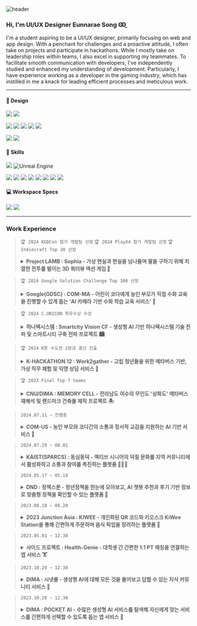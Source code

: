 ![header](https://capsule-render.vercel.app/api?type=waving&color=0:FFF0E1,100:FFA2B2&height=300&section=header&text=Eunnarae%20Song&fontSize=50&fontColor=FFFFFF&animation=fadeIn&fontAlignY=40)

### Hi, I'm UI/UX Designer Eunnarae Song Ꙭ̮
I'm a student aspiring to be a UI/UX designer, primarily focusing on web and app design. With a penchant for challenges and a proactive attitude, I often take on projects and participate in hackathons. While I mostly take on leadership roles within teams, I also excel in supporting my teammates. To facilitate smooth communication with developers, I've independently studied and enhanced my understanding of development. Particularly, I have experience working as a developer in the gaming industry, which has instilled in me a knack for leading efficient processes and meticulous work.

- - -

#### 🎨 Design
<!-- 프로토타입 -->
![](https://img.shields.io/badge/Figma-F24E1E?style=for-the-badge&logo=figma&logoColor=white)  ![](https://img.shields.io/badge/Proto.io-161637?style=for-the-badge&logo=proto.io&logoColor=00e5ff)
<!-- 어도비 -->
![](https://img.shields.io/badge/Adobe%20Photoshop-31A8FF?style=for-the-badge&logo=Adobe%20Photoshop&logoColor=black) ![](https://img.shields.io/badge/Adobe%20Illustrator-FF9A00?style=for-the-badge&logo=adobe%20illustrator&logoColor=white) ![](https://img.shields.io/badge/Adobe%20XD-470137?style=for-the-badge&logo=Adobe%20XD&logoColor=#FF61F6) ![](https://img.shields.io/badge/Adobe%20after%20affects-CF96FD?style=for-the-badge&logo=Adobe%20after%20effects&logoColor=393665) ![](https://img.shields.io/badge/Adobe%20Premiere%20Pro-9999FF?style=for-the-badge&logo=Adobe%20Premiere%20Pro&logoColor=white)
<!-- 영상, 3d -->
![](https://img.shields.io/badge/blender-%23F5792A.svg?style=for-the-badge&logo=blender&logoColor=white) ![](https://img.shields.io/badge/Behance-0054F7?style=for-the-badge&logo=behance&logoColor=white) 

#### 🚀 Skills
<!-- Game -->
![](https://img.shields.io/badge/Unity-100000?style=for-the-badge&logo=unity&logoColor=white) ![Unreal Engine](https://img.shields.io/badge/unrealengine-%23313131.svg?style=for-the-badge&logo=unrealengine&logoColor=white)
<!-- Coding-->
![](https://img.shields.io/badge/HTML-239120?style=for-the-badge&logo=html5&logoColor=white) ![](https://img.shields.io/badge/CSS-239120?&style=for-the-badge&logo=css3&logoColor=white) ![](https://img.shields.io/badge/JavaScript-F7DF1E?style=for-the-badge&logo=JavaScript&logoColor=white) ![](https://img.shields.io/badge/Java-ED8B00?style=for-the-badge&logo=openjdk&logoColor=white) ![](https://img.shields.io/badge/C%23-239120?style=for-the-badge&logo=c-sharp&logoColor=white) ![](https://img.shields.io/badge/C%2B%2B-00599C?style=for-the-badge&logo=c%2B%2B&logoColor=white) ![](https://img.shields.io/badge/p5%20js-ED225D?style=for-the-badge&logo=p5dotjs&logoColor=white) ![](https://img.shields.io/badge/MySQL-00000F?style=for-the-badge&logo=mysql&logoColor=white)

#### 💻 Workspace Specs
![](https://img.shields.io/badge/Apple-MacBook_M1_Pro_2021-999999?style=for-the-badge&logo=apple&logoColor=white) ![](https://img.shields.io/badge/Intel-Core_i7_10th-0071C5?style=for-the-badge&logo=intel&logoColor=white)

- - -

### Work Experience
> `🏆 2024 KGDCon 참가 개발팀 선정` `🏆 2024 PlayX4 참가 개발팀 선정` `🏆 Indiecraft Top 20 선정`
> <details>
> <summary><b> Project LAMB : Sophia - 가상 현실과 현실을 넘나들며 딸을 구하기 위해 치열한 전투를 벌이는 3D 쿼터뷰 액션 게임 👾 </b> </summary>
> <div markdown="1">
> 기간: 2024.03 ~ 현재
> 
> 기여도: UI/UX 디자인 100%
> 
> 상세보기: <a href="https://www.youtube.com/watch?v=7RgaO-wQHn8">게임 소개 영상 보기</a>
>  </div>
>  </details>

> `🏆 2024 Google Solution Challenge Top 100 선정`
> <details>
> <summary><b> Google(GDSC) : COM-MA - 어린이 코다에게 농인 부모가 직접 수화 교육을 진행할 수 있게 돕는 ‘AI 카메라 기반 수화 학습 교육 서비스’ 📖 </b> </summary>
> <div markdown="1">
> 기간: 2023.12 ~ 2024.05
> 
> 기여도: 기획 40% / UI/UX 디자인 100%
>  </div>
>  </details>

> `🏆 2024 C.UNICON 최우수상 수상`
> <details>
> <summary><b> 하나텍시스템 : Smartcity Vision CF - 생성형 AI 기반 하나텍시스템 기술 전파 및 스마트시티 구축 전파 프로젝트 🏙️ </b> </summary>
> <div markdown="1">
> 2024.03 ~ 2024.06
>  </div>
>  </details>

> `🏆 2024 K톤 수도권 2분과 결선 진출`
> <details>
> <summary><b> K-HACKATHON 12 : Work2gather - 고립 청년들을 위한 메타버스 기반, 가상 직무 체험 및 익명 상담 서비스 💼 </b> </summary>
> <div markdown="1">
> 2024.03 ~ 2024.06
>  </div>
>  </details>

> `🏆 2023 Final Top 7 teams`
> <details>
> <summary><b> CNU/DIMA : MEMORY CELL - 전라남도 여수의 무인도 '상화도' 메타버스 재해석 및 랜드마크 건축물 제작 프로젝트 🏝️ </b> </summary>
> <div markdown="1">
> 세부내용입니다.
>  </div>
>  </details>

> `2024.07.11 ~ 진행중`
> <details>
> <summary><b> COM-US - 농인 부모와 코다간의 소통과 정서적 교감을 지원하는 AI 기반 서비스 👋 </b> </summary>
> <div markdown="1">
> 세부내용입니다.
>  </div>
>  </details>

> `2024.07.29 ~ 08.01`
> <details>
> <summary><b> KAIST(SPARCS) : 동심동덕 - 액티브 시니어의 덕질 문화를 지역 커뮤니티에서 활성화하고 소통과 참여를 촉진하는 플랫폼 🧑‍🤝‍🧑 </b> </summary>
> <div markdown="1">
> 세부내용입니다.
>  </div>
>  </details>

> `2024.05.17 ~ 05.18`
> <details>
> <summary><b> DND : 정책스푼 - 청년정책을 한눈에 모아보고, AI 챗봇 추천과 후기 기반 정보로 맞춤형 정책을 확인할 수 있는 플랫폼 🔎 </b> </summary>
> <div markdown="1">
> 세부내용입니다.
>  </div>
>  </details>

> `2023.08.18 ~ 08.20`
> <details>
> <summary><b> 2023 Junction Asia : KIWEE - 개인화된 QR 코드와 키오스크 KiWee Station을 통해 간편하게 주문하며 음식 픽업을 장려하는 플랫폼 🍔 </b> </summary>
> <div markdown="1">
> 세부내용입니다.
>  </div>
>  </details>

> `2023.05.01 ~ 12.30`
> <details>
> <summary><b> 사이드 프로젝트 : Health-Genie - 대학생 간 간편한 1:1 PT 매칭을 연결하는 앱 서비스 🏋️ </b> </summary>
> <div markdown="1">
> 세부내용입니다.
>  </div>
>  </details>

> `2023.10.20 ~ 12.30`
> <details>
> <summary><b> DIMA : 시냇물 - 생성형 AI에 대해 모든 것을 물어보고 답할 수 있는 지식 커뮤니티 서비스 👀 </b> </summary>
> <div markdown="1">
> 세부내용입니다.
>  </div>
>  </details>

> `2023.10.20 ~ 12.30`
> <details>
> <summary><b> DIMA : POCKET AI - 수많은 생성형 AI 서비스를 탐색해 자신에게 맞는 서비스를 간편하게 선택할 수 있도록 돕는 앱 서비스 💫 </b> </summary>
> <div markdown="1">
> 세부내용입니다.
>  </div>
>  </details>

<!--
**eunarae/eunarae** is a ✨ _special_ ✨ repository because its `README.md` (this file) appears on your GitHub profile.

Here are some ideas to get you started:

- 🔭 I’m currently working on ...
- 🌱 I’m currently learning ...
- 👯 I’m looking to collaborate on ...
- 🤔 I’m looking for help with ...
- 💬 Ask me about ...
- 📫 How to reach me: ...
- 😄 Pronouns: ...
- ⚡ Fun fact: ...
-->
